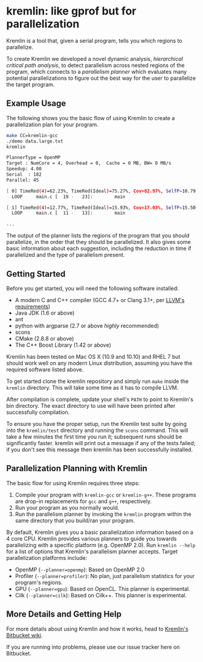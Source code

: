 # kremlin: like gprof but for parallelization

Kremlin is a tool that, given a serial program, tells you which regions to
parallelize.

To create Kremlin we developed a novel dynamic analysis, _hierarchical critical
path analysis_, to detect parallelism across nested regions of the program,
which connects to a _parallelism planner_ which evaluates many potential
parallelizations to figure out the best way for the user to parallelize the
target program. 

## Example Usage

The following shows you the basic flow of using Kremlin to create a
parallelization plan for your program.

```bash
make CC=kremlin-gcc
./demo data.large.txt
kremlin

PlannerType = OpenMP
Target : NumCore = 4, Overhead = 0,  Cache = 0 MB, BW= 0 MB/s
Speedup: 4.00
Serial  : 182
Parallel: 45

[ 0] TimeRed(4)=62.23%, TimeRed(Ideal)=75.27%, Cov=82.97%, SelfP=10.79, DOALL
  LOOP     main.c [  19 -   23]:        main

[ 1] TimeRed(4)=12.77%, TimeRed(Ideal)=15.93%, Cov=17.03%, SelfP=15.50, DOALL
  LOOP     main.c [  11 -   13]:        main

...
```

The output of the planner lists the regions of the program that you should
parallelize, in the order that they should be parallelized.
It also gives some basic information about each suggestion, including the
reduction in time if parallelized and the type of parallelism present.

## Getting Started

Before you get started, you will need the following software installed:

* A modern C and C++ compiler (GCC 4.7+ or Clang 3.1+, per [LLVM's requirements](http://llvm.org/docs/GettingStarted.html#host-c-toolchain-both-compiler-and-standard-library))
* Java JDK (1.6 or above)
* ant
* python with argparse (2.7 or above _highly_ recommended)
* scons
* CMake (2.8.8 or above)
* The C++ Boost Library (1.42 or above)

Kremlin has been tested on Mac OS X (10.9 and 10.10) and RHEL 7 but should work well on any modern Linux distribution, assuming you have the required software listed above.

To get started clone the kremlin repository and simply run `make` inside the
`kremlin` directory.
This will take some time as it has to compile LLVM.

After compilation is complete, update your shell's `PATH` to point to Kremlin's
bin directory.
The exact directory to use will have been printed after successfully
compilation.

To ensure you have the proper setup, run the Kremlin test suite by going into
the `kremlin/test` directory and running the `scons` command.
This will take a few minutes the first time you run it; subsequent runs should
be significantly faster.
kremlin will print out a message if any of the tests failed; if you don't see
this message then kremlin has been successfully installed.

## Parallelization Planning with Kremlin

The basic flow for using Kremlin requires three steps:

1. Compile your program with `kremlin-gcc` or `kremlin-g++`. These programs are
   drop-in replacements for `gcc` and `g++`, respectively. 
1. Run your program as you normally would.
1. Run the parallelism planner by invoking the `kremlin` program within the
   same directory that you build/ran your program.

By default, Kremlin gives you a basic parallelization information based on a 4 core
CPU.
Kremlin provides various planners to guide you towards parallelizing with a specific
platform (e.g. OpenMP 2.0).
Run `kremlin --help` for a list of options that Kremlin's parallelism planner
accepts.
Target parallelization platforms include:

* OpenMP (`--planner=openmp`): Based on OpenMP 2.0
* Profiler (`--planner=profiler`): No plan, just parallelism statistics for
  your program's regions.
* GPU (`--planner=gpu`): Based on OpenCL. This planner is experimental.
* Cilk (`--planner=cilk`): Based on Cilk++. This planner is experimental.

## More Details and Getting Help

For more details about using Kremlin and how it works, head to [Kremlin's Bitbucket wiki](https://bitbucket.org/elsaturnino/kremlin/wiki/Home).

If you are running into problems, please use our issue tracker here on Bitbucket.